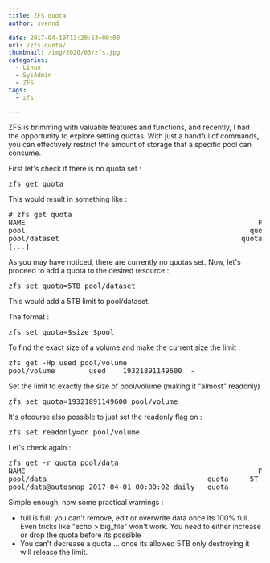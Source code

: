 ```yaml
---
title: ZFS quota
author: svennd

date: 2017-04-19T13:20:53+00:00
url: /zfs-quota/
thumbnail: /img/2020/03/zfs.jpg
categories:
  - Linux
  - SysAdmin
  - ZFS
tags:
  - zfs

---
```

ZFS is brimming with valuable features and functions, and recently, I had the opportunity to explore setting quotas. With just a handful of commands, you can effectively restrict the amount of storage that a specific pool can consume.

First let's check if there is no quota set :

<pre>zfs get quota</pre>

This would result in something like :

<pre># zfs get quota
NAME                                                       PROPERTY  VALUE  SOURCE
pool                                                     quota     none   default
pool/dataset                                           quota     none   default
[...]
</pre>

As you may have noticed, there are currently no quotas set. Now, let's proceed to add a quota to the desired resource :

<pre>zfs set quota=5TB pool/dataset</pre>
This would add a 5TB limit to pool/dataset.

The format : <pre>zfs set quota=$size $pool</pre>

To find the exact size of a volume and make the current size the limit : 
<pre>zfs get -Hp used pool/volume
pool/volume        used    19321891149600  -
</pre>

Set the limit to exactly the size of pool/volume (making it "almost" readonly)
<pre>
zfs set quota=19321891149600 pool/volume
</pre>

It's ofcourse also possible to just set the readonly flag on : 
<pre>
zfs set readonly=on pool/volume
</pre>

Let's check again :

<pre>zfs get -r quota pool/data
NAME                                                       PROPERTY  VALUE  SOURCE
pool/data                                      quota     5T     local
pool/data@autosnap_2017-04-01_00:00:02_daily   quota     -      -
</pre>

Simple enough; now some practical warnings :

  * full is full; you can't remove, edit or overwrite data once its 100% full. Even tricks like "echo > big_file" won't work. You need to either increase or drop the quota before its possible
  * You can't decrease a quota ... once its allowed 5TB only destroying it will release the limit.
